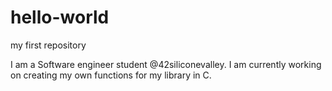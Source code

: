 # hello-world
my first repository

I am a Software engineer student @42siliconevalley. I am currently working on creating my own functions for my library in C.
